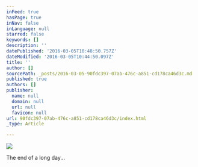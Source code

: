 ```yaml
---
inFeed: true
hasPage: true
inNav: false
inLanguage: null
starred: false
keywords: []
description: ''
datePublished: '2016-03-05T10:48:50.757Z'
dateModified: '2016-03-05T10:44:50.097Z'
title: ''
author: []
sourcePath: _posts/2016-03-05-90fdc397-07ab-476c-a851-cd178ca46d3c.md
published: true
authors: []
publisher:
  name: null
  domain: null
  url: null
  favicon: null
url: 90fdc397-07ab-476c-a851-cd178ca46d3c/index.html
_type: Article

---
```

![](https://the-grid-user-content.s3-us-west-2.amazonaws.com/a121c517-004c-4c67-8d5b-ca8133d751a0.jpg)

The end of a long day...